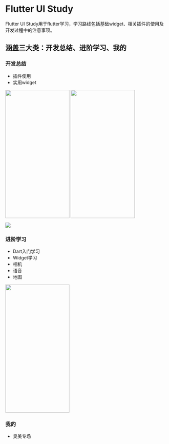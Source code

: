# Flutter UI Study

Flutter UI Study用于flutter学习，学习路线包括基础widget、相关插件的使用及开发过程中的注意事项。

## 涵盖三大类：开发总结、进阶学习、我的

### 开发总结
- 插件使用
- 实用widget
<img src="https://github.com/Asscre/FUS/blob/master/mdimage/engineeringservice.png?raw=true" width = "200" height = "400" alt="" align=center />
<img src="https://github.com/Asscre/FUS/blob/master/mdimage/waterripple.gif?raw=true" width = "200" height = "400" alt="" align=center />

![](https://gfycat.com/jointwelltodocicada)


### 进阶学习
- Dart入门学习
- Widget学习
- 相机
- 语音
- 地图
<img src="https://github.com/Asscre/FUS/blob/master/mdimage/study.png?raw=true" width = "200" height = "400" alt="" align=center />

### 我的
- 臭美专场
